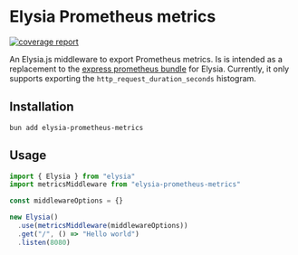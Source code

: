 # Elysia Prometheus metrics

[![coverage report](https://gitlab.com/moreillon_ci/moreillon_npm/elysia-prometheus-metrics/badges/master/coverage.svg)](https://gitlab.com/moreillon_ci/moreillon_npm/elysia-prometheus-metrics/-/commits/master)

An Elysia.js middleware to export Prometheus metrics. Is is intended as a replacement to the [express prometheus bundle](https://www.npmjs.com/package/express-prom-bundle) for Elysia. Currently, it only supports exporting the `http_request_duration_seconds` histogram.

## Installation

```
bun add elysia-prometheus-metrics
```

## Usage

```typescript
import { Elysia } from "elysia"
import metricsMiddleware from "elysia-prometheus-metrics"

const middlewareOptions = {}

new Elysia()
  .use(metricsMiddleware(middlewareOptions))
  .get("/", () => "Hello world")
  .listen(8080)
```
